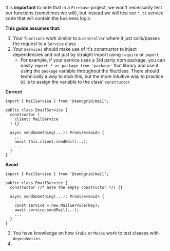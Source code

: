 It is **important** to note that in a `Firebase` project, we won't necessarily test our functions (sometimes we will), but instead we will test our `*.ts` service code that will contain the business logic.

**This guide assumes that:**
1. Your `functions` work similar to a `controller` where it just calls/passes the request to a `Service` class
2. Your `Services` should make use of it's constructor to inject dependencies and not just by straight import using `require` or `import`
    - For example, if your service uses a 3rd party npm package, you can easily `import * as package from 'package'` that library and use it using the `package` variable throughout the file/class. There should technically a way to stub this, but the more intuitive way to practice `DI` is to assign the variable to the class' `constructor`

**Correct**
```
import { MailService } from '@sendgrid/mail';

public class EmailService {
  constructor (
    client: MailService 
  ) {}

  async sendSomething(...): Promise<void> {
    ...
    await this.client.sendMail(...);
    ...
  }
}
``` 

**Avoid**

```
import { MailService } from '@sendgrid/mail';

public class EmailService {
  constructor (/* note the empty constructor */) {}

  async sendSomething(...): Promise<void> {
    ...
    const service = new MailService(key);
    await service.sendMail(...);
    ...
  }
}
```  

3. You have knowledge on how `Stubs` or `Mocks` work to test classes with `dependencies`
4. 